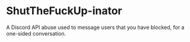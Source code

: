# ShutTheFuckUp-inator
A Discord API abuse used to message users that you have blocked, for a one-sided conversation.
